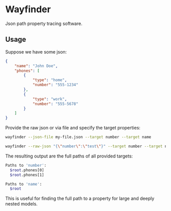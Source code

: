 # Wayfinder

Json path property tracing software.

## Usage

Suppose we have some json:
```json
{
    "name": "John Doe",
    "phones": [
        {
            "type": "home",
            "number": "555-1234"
        },
        {
            "type": "work",
            "number": "555-5678"
        }
    ]
}
```

Provide the raw json or via file and specify the target properties:
```sh
wayfinder --json-file my-file.json --target number --target name

wayfinder --raw-json "{\"number\":\"test\"}" --target number --target name
```

The resulting output are the full paths of all provided targets:
```sh
Paths to 'number':
  $root.phones[0]
  $root.phones[1]

Paths to 'name':
  $root
```

This is useful for finding the full path to a property for large and deeply nested models.

